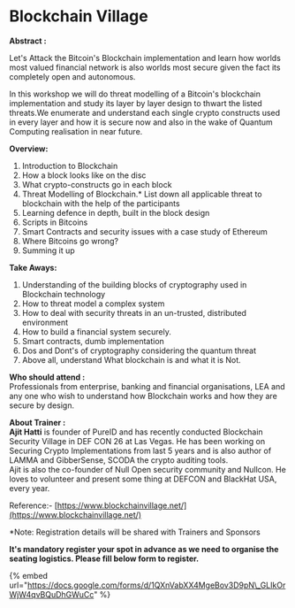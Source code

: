 # Blockchain Village

**Abstract :**

Let's Attack the Bitcoin's Blockchain implementation and learn how worlds most valued financial network is also worlds most secure given the fact its completely open and autonomous.

In this workshop we will do threat modelling of a Bitcoin's blockchain implementation and study its layer by layer design to thwart the listed threats.We enumerate and understand each single crypto constructs used in every layer and how it is secure now and also in the wake of Quantum Computing realisation in near future.

**Overview:**

1. Introduction to Blockchain 
2. How a block looks like on the disc
3. What crypto-constructs go in each block
4. Threat Modelling of Blockchain.\* List down all applicable threat to blockchain with the help of the participants
5. Learning defence in depth, built in the block design
6. Scripts in Bitcoins
7. Smart Contracts and security issues with a case study of Ethereum
8. Where Bitcoins go wrong?
9. Summing it up

**Take Aways:**

1. Understanding of the building blocks of cryptography used in Blockchain technology
2. How to threat model a complex system
3. How to deal with security threats in an un-trusted, distributed environment
4. How to build a financial system securely.
5. Smart contracts, dumb implementation
6. Dos and Dont's of cryptography considering the quantum threat
7. Above all, understand What blockchain is and what it is Not.

**Who should attend :**  
Professionals from enterprise, banking and financial organisations, LEA and any one who wish to understand how Blockchain works and how they are secure by design.

**About Trainer :**   
**Ajit Hatti** is founder of PureID and has recently conducted Blockchain Security Village in DEF CON 26 at Las Vegas. He has been working on Securing Crypto Implementations from last 5 years and is also author of LAMMA and GibberSense, SCODA the crypto auditing tools.  
Ajit is also the co-founder of Null Open security community and Nullcon. He loves to volunteer and present some thing at DEFCON and BlackHat USA, every year.

Reference:-  [https://www.blockchainvillage.net/](https://www.blockchainvillage.net/)

\*Note: Registration details will be shared with Trainers and Sponsors

**It's mandatory register your spot in advance as we need to organise the seating logistics. Please fill below form to register.**

{% embed url="https://docs.google.com/forms/d/1QXnVabXX4MgeBov3D9pN\_GLIkOrWjW4qvBQuDhGWuCc" %}

